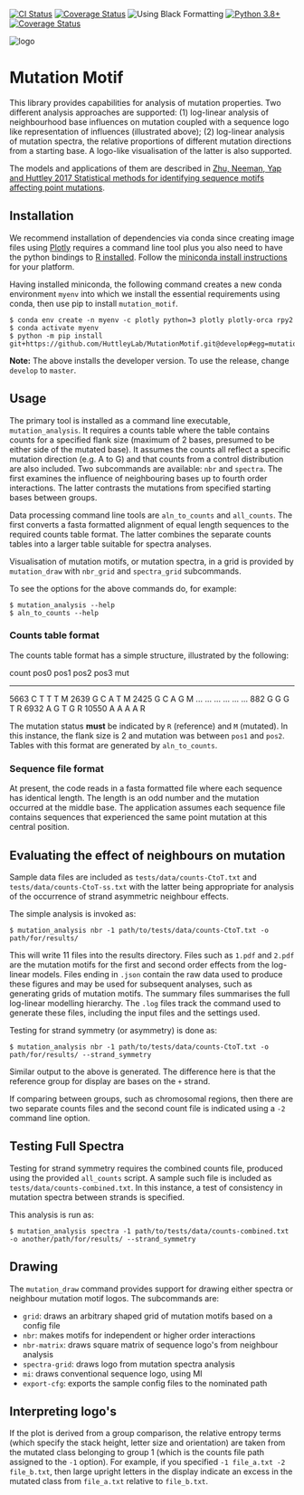 [![CI Status](https://github.com/HuttleyLab/MutationMotif/workflows/CI/badge.svg?branch=develop)](https://github.com/HuttleyLab/MutationMotif/actions?workflow=CI) 
[![Coverage Status](https://coveralls.io/repos/github/HuttleyLab/MutationMotif/badge.svg?branch=develop)](https://coveralls.io/github/HuttleyLab/MutationMotif?branch=develop) 
![Using Black
Formatting](https://img.shields.io/badge/code%20style-black-000000.svg)
[![Python
3.8+](https://img.shields.io/pypi/pyversions/cogent3)](https://www.python.org/downloads/release/python-360/)
[![Coverage Status](https://coveralls.io/repos/github/HuttleyLab/MutationMotif/badge.svg?branch=develop)](https://coveralls.io/github/HuttleyLab/MutationMotif?branch=develop)

![logo](https://ndownloader.figstatic.com/files/23575181)

# Mutation Motif


This library provides capabilities for analysis of mutation properties.
Two different analysis approaches are supported: (1) log-linear analysis
of neighbourhood base influences on mutation coupled with a sequence
logo like representation of influences (illustrated above); (2)
log-linear analysis of mutation spectra, the relative proportions of
different mutation directions from a starting base. A logo-like
visualisation of the latter is also supported.

The models and applications of them are described in [Zhu, Neeman, Yap
and Huttley 2017 Statistical methods for identifying sequence motifs
affecting point
mutations](https://www.ncbi.nlm.nih.gov/pubmed/27974498).

## Installation

We recommend installation of dependencies via conda since creating image
files using [Plotly](https://plot.ly/python/) requires a command line
tool plus you also need to have the python bindings to [R
installed](https://rpy2.readthedocs.io/en/latest/overview.html#installation).
Follow the [miniconda install
instructions](https://docs.conda.io/en/latest/miniconda.html) for your
platform.

Having installed miniconda, the following command creates a new conda
environment `myenv` into which we install the essential requirements
using conda, then use pip to install `mutation_motif`.

```
$ conda env create -n myenv -c plotly python=3 plotly plotly-orca rpy2
$ conda activate myenv
$ python -m pip install git+https://github.com/HuttleyLab/MutationMotif.git@develop#egg=mutation_motif
```

**Note:** The above installs the developer version. To use the release, change
`develop` to `master`.

## Usage

The primary tool is installed as a command line executable,
`mutation_analysis`. It requires a counts table where the table contains
counts for a specified flank size (maximum of 2 bases, presumed to be
either side of the mutated base). It assumes the counts all reflect a
specific mutation direction (e.g. A to G) and that counts from a control
distribution are also included. Two subcommands are available: `nbr` and
`spectra`. The first examines the influence of neighbouring bases up to
fourth order interactions. The latter contrasts the mutations from
specified starting bases between groups.

Data processing command line tools are `aln_to_counts` and `all_counts`.
The first converts a fasta formatted alignment of equal length sequences
to the required counts table format. The latter combines the separate
counts tables into a larger table suitable for spectra analyses.

Visualisation of mutation motifs, or mutation spectra, in a grid is
provided by `mutation_draw` with `nbr_grid` and `spectra_grid`
subcommands.

To see the options for the above commands do, for example:
```
$ mutation_analysis --help
$ aln_to_counts --help
```

### Counts table format

The counts table format has a simple structure, illustrated by the
following:

  count   pos0   pos1   pos2   pos3   mut
  ------- ------ ------ ------ ------ ------
  5663    C      T      T      T      M
  2639    G      C      A      T      M
  2425    G      C      A      G      M
  \...    \...   \...   \...   \...   \...
  882     G      G      G      T      R
  6932    A      G      T      G      R
  10550   A      A      A      A      R

The mutation status **must** be indicated by `R` (reference) and `M`
(mutated). In this instance, the flank size is 2 and mutation was
between `pos1` and `pos2`. Tables with this format are generated by
`aln_to_counts`.

### Sequence file format

At present, the code reads in a fasta formatted file where each sequence
has identical length. The length is an odd number and the mutation
occurred at the middle base. The application assumes each sequence file
contains sequences that experienced the same point mutation at this
central position.

## Evaluating the effect of neighbours on mutation

Sample data files are included as `tests/data/counts-CtoT.txt` and
`tests/data/counts-CtoT-ss.txt` with the latter being appropriate for
analysis of the occurrence of strand asymmetric neighbour effects.


The simple analysis is invoked as:
```
$ mutation_analysis nbr -1 path/to/tests/data/counts-CtoT.txt -o path/for/results/
```

This will write 11 files into the results directory. Files such as
`1.pdf` and `2.pdf` are the mutation motifs for the first and second
order effects from the log-linear models. Files ending in `.json`
contain the raw data used to produce these figures and may be used for
subsequent analyses, such as generating grids of mutation motifs. The
summary files summarises the full log-linear modelling hierarchy. The
`.log` files track the command used to generate these files, including
the input files and the settings used.

Testing for strand symmetry (or asymmetry) is done as:
```
$ mutation_analysis nbr -1 path/to/tests/data/counts-CtoT.txt -o path/for/results/ --strand_symmetry
```
Similar output to the above is generated. The difference here is that
the reference group for display are bases on the `+` strand.

If comparing between groups, such as chromosomal regions, then there are
two separate counts files and the second count file is indicated using a
`-2` command line option.

## Testing Full Spectra

Testing for strand symmetry requires the combined counts file, produced
using the provided `all_counts` script. A sample such file is included
as `tests/data/counts-combined.txt`. In this instance, a test of
consistency in mutation spectra between strands is specified.

This analysis is run as:
```
$ mutation_analysis spectra -1 path/to/tests/data/counts-combined.txt -o another/path/for/results/ --strand_symmetry
```
## Drawing

The `mutation_draw` command provides support for drawing either spectra
or neighbour mutation motif logos. The subcommands are:

-   `grid`: draws an arbitrary shaped grid of mutation motifs based on a
    config file
-   `nbr`: makes motifs for independent or higher order interactions
-   `nbr-matrix`: draws square matrix of sequence logo\'s from neighbour
    analysis
-   `spectra-grid`: draws logo from mutation spectra analysis
-   `mi`: draws conventional sequence logo, using MI
-   `export-cfg`: exports the sample config files to the nominated path

## Interpreting logo\'s

If the plot is derived from a group comparison, the relative entropy
terms (which specify the stack height, letter size and orientation) are
taken from the mutated class belonging to group 1 (which is the counts
file path assigned to the `-1` option). For example, if you specified
`-1 file_a.txt -2 file_b.txt`, then large upright letters in the display
indicate an excess in the mutated class from `file_a.txt` relative to
`file_b.txt`.
